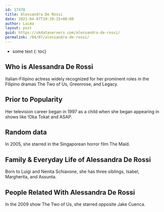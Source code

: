 ```yaml
---
id: 17478
title: Alessandra De Rossi
date: 2021-04-07T19:39:15+00:00
author: Laima
layout: post
guid: https://ukdataservers.com/alessandra-de-rossi/
permalink: /04/07/alessandra-de-rossi/
---
```


* some text
{: toc}


## Who is Alessandra De Rossi
                  
                  
                  
Italian-Filipino actress widely recognized for her prominent roles in the Filipino dramas The Two of Us, Greenrose, and Legacy.
                  
              
            
              
            
                
                
                
## Prior to Popularity
                  
                  
                  
Her television career began in 1997 as a child when she began appearing in shows like !Oka Tokat and ASAP.
                  
              
            
              
            
                
                
                
## Random data
                  
                  
                  
In 2005, she starred in the Singaporean horror film The Maid.
                  
              
            
              
            
                
                
                
## Family & Everyday Life of Alessandra De Rossi
                  
                  
                  
Born to Luigi and Nenita Schiavone, she has three siblings, Isabel, Margherita, and Assunta.
                  
              
            
              
            
                
                
                
## People Related With Alessandra De Rossi
                  
                  
                  
In the 2009 show The Two of Us, she starred opposite Jake Cuenca.
                  
              
            
              
            
                
              
            
              
              
            
            
              
            
          
          
          